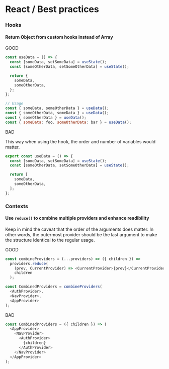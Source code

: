 # React / Best practices

### Hooks

#### Return Object from custom hooks instead of Array

GOOD

```js
const useData = () => {
  const [someData, setSomeData] = useState();
  const [someOtherData, setSomeOtherData] = useState();

  return {
    someData,
    someOtherData,
  };
};

// Usage
const { someData, someOtherData } = useData();
const { someOtherData, someData } = useData();
const { someOtherData } = useData();
const { someData: foo, someOtherData: bar } = useData();
```

BAD

This way when using the hook, the order and number of variables would matter.

```js
export const useData = () => {
  const [someData, setSomeData] = useState();
  const [someOtherData, setSomeOtherData] = useState();

  return [
    someData,
    someOtherData,
  ];
};
```

### Contexts

#### Use `reduce()` to combine multiple providers and enhance readibility

Keep in mind the caveat that the order of the arguments does matter. In other words, the outermost provider should be the last argument to make the structure identical to the regular usage.

GOOD

```js
const combineProviders = (...providers) => ({ children }) =>
  providers.reduce(
    (prev, CurrentProvider) => <CurrentProvider>{prev}</CurrentProvider>,
    children
  );

const CombinedProviders = combineProviders(
  <AuthProvider>,
  <NavProvider>,
  <AppProvider>
);
```

BAD

```js
const CombinedProviders = ({ children }) => (
  <AppProvider>
    <NavProvider>
      <AuthProvider>
        {children}
      </AuthProvider>
    </NavProvider>
  </AppProvider>
);
```
